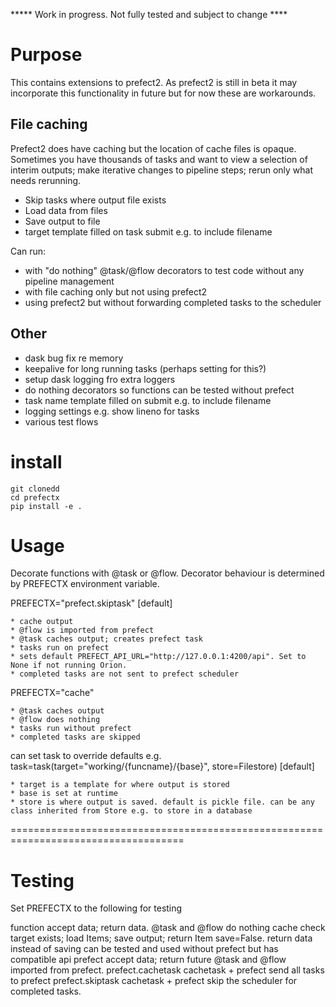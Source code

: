 
***** Work in progress. Not fully tested and subject to change ****

Purpose
=======

This contains extensions to prefect2. As prefect2 is still in beta it may incorporate this functionality in future but for now these are workarounds.


File caching
------------

Prefect2 does have caching but the location of cache files is opaque. Sometimes you have thousands of tasks and want to view a selection of interim outputs; make iterative changes to pipeline steps; rerun only what needs rerunning. 

* Skip tasks where output file exists
* Load data from files
* Save output to file
* target template filled on task submit e.g. to include filename

Can run:

* with "do nothing" @task/@flow decorators to test code without any pipeline management
* with file caching only but not using prefect2
* using prefect2 but without forwarding completed tasks to the scheduler

Other
-----

* dask bug fix re memory
* keepalive for long running tasks (perhaps setting for this?)
* setup dask logging fro extra loggers
* do nothing decorators so functions can be tested without prefect
* task name template filled on submit e.g. to include filename
* logging settings e.g. show lineno for tasks
* various test flows

install
=======

```
git clonedd
cd prefectx
pip install -e .
```

Usage
=====

Decorate functions with @task or @flow.
Decorator behaviour is determined by PREFECTX environment variable.

PREFECTX="prefect.skiptask" [default]

    * cache output
    * @flow is imported from prefect
    * @task caches output; creates prefect task
    * tasks run on prefect
    * sets default PREFECT_API_URL="http://127.0.0.1:4200/api". Set to None if not running Orion.
    * completed tasks are not sent to prefect scheduler

PREFECTX="cache"

    * @task caches output
    * @flow does nothing
    * tasks run without prefect
    * completed tasks are skipped

can set task to override defaults e.g. task=task(target="working/{funcname}/{base}", store=Filestore) [default]

    * target is a template for where output is stored
    * base is set at runtime
    * store is where output is saved. default is pickle file. can be any class inherited from Store e.g. to store in a database

====================================================================================

Testing
=======

Set PREFECTX to the following for testing

function                accept data; return data. @task and @flow do nothing
cache                   check target exists; load Items; save output; return Item
                        save=False. return data instead of saving
                        can be tested and used without prefect but has compatible api
prefect                 accept data; return future
                        @task and @flow imported from prefect.
prefect.cachetask       cachetask + prefect
                        send all tasks to prefect
prefect.skiptask        cachetask + prefect
                        skip the scheduler for completed tasks.